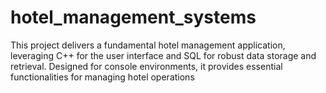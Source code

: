 # hotel_management_systems
This project delivers a fundamental hotel management application, leveraging C++ for the user interface and SQL for robust data storage and retrieval. Designed for console environments, it provides essential functionalities for managing hotel operations
